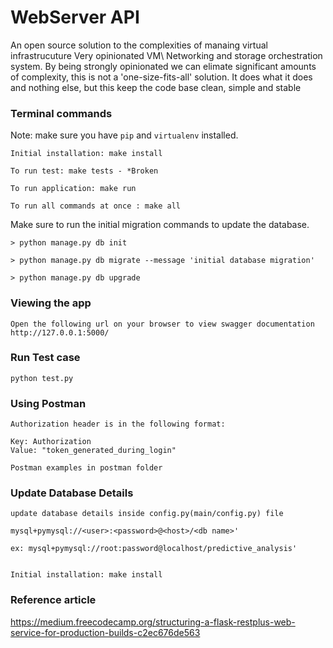 # WebServer API
An open source solution to the complexities of manaing virtual infrastrucuture
Very opinionated VM\ Networking and storage orchestration system. By being strongly opinionated we can elimate significant amounts of complexity, this is not a 'one-size-fits-all' solution. It does what it does and nothing else, but this keep the code base clean, simple and stable

### Terminal commands
Note: make sure you have `pip` and `virtualenv` installed.

    Initial installation: make install

    To run test: make tests - *Broken

    To run application: make run

    To run all commands at once : make all

Make sure to run the initial migration commands to update the database.
    
    > python manage.py db init

    > python manage.py db migrate --message 'initial database migration'

    > python manage.py db upgrade


### Viewing the app ###

    Open the following url on your browser to view swagger documentation
    http://127.0.0.1:5000/


### Run Test case ####

    python test.py

### Using Postman ####

    Authorization header is in the following format:

    Key: Authorization
    Value: "token_generated_during_login"

    Postman examples in postman folder

### Update Database Details

    update database details inside config.py(main/config.py) file
    
    mysql+pymysql://<user>:<password>@<host>/<db name>'

    ex: mysql+pymysql://root:password@localhost/predictive_analysis'


    Initial installation: make install
### Reference article ###
https://medium.freecodecamp.org/structuring-a-flask-restplus-web-service-for-production-builds-c2ec676de563